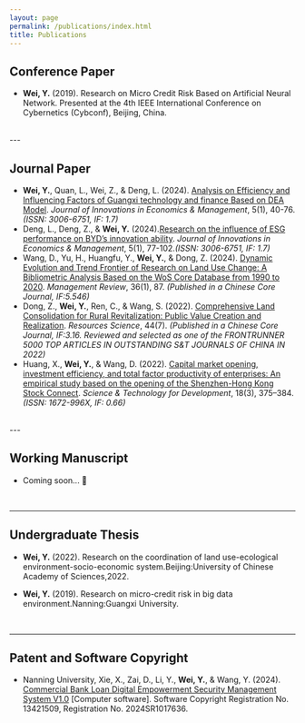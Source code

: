 ```yaml
---
layout: page
permalink: /publications/index.html
title: Publications
---
```




## Conference Paper

- **Wei, Y.** (2019). Research on Micro Credit Risk Based on Artificial Neural Network. Presented at the 4th IEEE International Conference on Cybernetics (Cybconf), Beijing, China.

<br>
---



## Journal Paper

-  **Wei, Y.**, Quan, L., Wei, Z., & Deng, L. (2024). [Analysis on Efficiency and Influencing Factors of Guangxi technology and finance Based on DEA Model](https://www.journal-iem.online/5/1/72). _Journal of Innovations in Economics & Management_, 5(1), 40-76._(ISSN: 3006-6751, IF: 1.7)_
-  Deng, L., Deng, Z., & **Wei, Y.** (2024).[Research on the influence of ESG performance on BYD’s innovation ability](https://www.journal-iem.online/5/1/73). _Journal of Innovations in Economics & Management_, 5(1), 77-102._(ISSN: 3006-6751, IF: 1.7)_  
-  Wang, D., Yu, H., Huangfu, Y., **Wei, Y.**, & Dong, Z. (2024). [Dynamic Evolution and Trend Frontier of Research on Land Use Change: A Bibliometric Analysis Based on the WoS Core Database from 1990 to 2020](http://123.57.61.11/jweb_glpl/CN/Y2024/V36/I1/87). _Management Review_, 36(1), 87. _(Published in a Chinese Core Journal, IF:5.546)_
-  Dong, Z., **Wei, Y.**, Ren, C., & Wang, S. (2022). [Comprehensive Land Consolidation for Rural Revitalization: Public Value Creation and Realization](https://doi.org/10.18402/resci.2022.07.01). _Resources Science_, 44(7). _(Published in a Chinese Core Journal, IF:3.16. Reviewed and selected as one of the FRONTRUNNER 5000 TOP ARTICLES IN OUTSTANDING S&T JOURNALS OF CHINA IN 2022)_
-  Huang, X., **Wei, Y.**, & Wang, D. (2022). [Capital market opening, investment efficiency, and total factor productivity of enterprises: An empirical study based on the opening of the Shenzhen-Hong Kong Stock Connect](https://www.chinastd.net/kjcjfz/article/html/20220214002). _Science & Technology for Development_, 18(3), 375–384. _(ISSN: 1672-996X, IF: 0.66)_


  <br>
---



## Working Manuscript

- Coming soon... 🚀

  <br>

---

## Undergraduate Thesis

- **Wei, Y.** (2022).  Research on the coordination of land use-ecological environment-socio-economic system.Beijing:University of Chinese Academy of Sciences,2022.

- **Wei, Y.** (2019).  Research on micro-credit risk in big data environment.Nanning:Guangxi University.

  <br>

---

## Patent and Software Copyright

- Nanning University, Xie, X., Zai, D., Li, Y., **Wei, Y.**, & Wang, Y. (2024). [Commercial Bank Loan Digital Empowerment Security Management System V1.0](https://github.com/YanyingWei1997/YanyingWei1997.github.io/blob/main/images/sw1.png?raw=true) [Computer software]. Software Copyright Registration No. 13421509, Registration No. 2024SR1017636. 